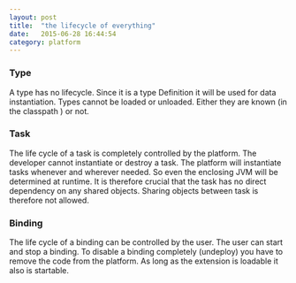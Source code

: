 ```yaml
---
layout: post
title:  "the lifecycle of everything"
date:   2015-06-28 16:44:54
category: platform
---
```

### Type
A type has no lifecycle. Since it is a type Definition it will be used for data instantiation.
Types cannot be loaded or unloaded. Either they are known (in the classpath ) or not.

### Task
The life cycle of a task is completely controlled by the platform. The developer cannot instantiate or destroy a task.
The platform will instantiate tasks whenever and wherever needed. So even the enclosing JVM will be determined at runtime. It is therefore crucial that the task has no direct dependency on any shared objects. Sharing objects between task is therefore not allowed.

### Binding
The life cycle of a binding can be controlled by the user. The user can start and stop a binding.
To disable a binding completely (undeploy) you have to remove the code from the platform. As long as the extension is loadable it also is startable.
